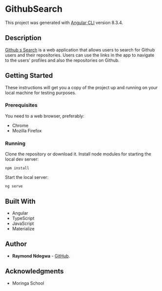 # GithubSearch

This project was generated with [Angular CLI](https://github.com/angular/angular-cli) version 8.3.4.

## Description
[Github s Search](https://github.com/sokkyyy/github-search) is a web application that allows users to search for Github users and their repositories. Users can use the links in the app to navigate to the users' profiles and also the repositories on Github. 


## Getting Started
These instructions will get you a copy of the project up and running on your local machine for testing purposes.

### Prerequisites
You need to a web browser, preferably: 
* Chrome
* Mozilla Firefox

### Running 
Clone the repository or download it.
Install node modules for starting the local dev server:
```
npm install
```
Start the local server:
```
ng serve
```

## Built With
* Angular
* TypeScript
* JavaScript
* Materialize

## Author
* **Raymond Ndegwa** - [GitHub](https://github.com/sokkyyy).

## Acknowledgments
* Moringa School 
